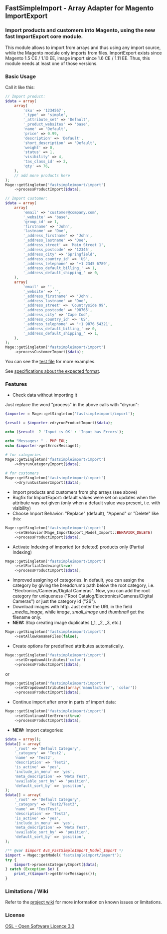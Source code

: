 ## FastSimpleImport - Array Adapter for Magento ImportExport

### Import products and customers into Magento, using the new fast ImportExport core module.

This module allows to import from arrays and thus using any import source, while the Magento module only imports from files.
ImportExport exists since Magento 1.5 CE / 1.10 EE, image import since 1.6 CE / 1.11 EE. Thus, this module needs at least one of those versions.

### Basic Usage

Call it like this:
```php
// Import product:
$data = array(
    array(
        'sku' => '1234567',
        '_type' => 'simple',
        '_attribute_set' => 'Default',
        '_product_websites' => 'base',
        'name' => 'Default',
        'price' => 0.99,
        'description' => 'Default',
        'short_description' => 'Default',
        'weight' => 0,
        'status' => 1,
        'visibility' => 4,
        'tax_class_id' => 2,
        'qty' => 76,
    ),
    // add more products here
);
Mage::getSingleton('fastsimpleimport/import')
    ->processProductImport($data); 

// Import customer:
$data = array(
    array(
        'email' => 'customer@company.com',
        '_website' => 'base',
        'group_id' => 1,
        'firstname' => 'John',
        'lastname' => 'Doe',
        '_address_firstname' => 'John',
        '_address_lastname' => 'Doe',
        '_address_street' => 'Main Street 1',
        '_address_postcode' => '12345',
        '_address_city' => 'Springfield',
        '_address_country_id' => 'US',
        '_address_telephone' => '+1 2345 6789',
        '_address_default_billing_' => 1,
        '_address_default_shipping_' => 0,
	),
    array(
        'email' => '',
        '_website' => '',
        '_address_firstname' => 'John',
        '_address_lastname' => 'Doe',
        '_address_street' => 'Countryside 99',
        '_address_postcode' => '98765',
        '_address_city' => 'Cape Cod',
        '_address_country_id' => 'US',
        '_address_telephone' => '+1 9876 54321',
        '_address_default_billing_' => 0,
        '_address_default_shipping_' => 1,
	),
);
Mage::getSingleton('fastsimpleimport/import')
    ->processCustomerImport($data);
```

You can see the [test file](https://github.com/avstudnitz/AvS_FastSimpleImport/blob/master/test.php) for more examples.

See [specifications about the expected format](http://www.integer-net.de/download/ImportExport_EN.pdf).

### Features

* Check data without importing it

Just replace the word "process" in the above calls with "dryrun":

```php
$importer = Mage::getSingleton('fastsimpleimport/import');

$result = $importer->dryrunProductImport($data);

echo ($result  ? 'Input is OK' : 'Input has Errors');

echo "Messages: " . PHP_EOL;
echo $importer->getErrorMessage();

# for categories    
Mage::getSingleton('fastsimpleimport/import')
    ->dryrunCategoryImport($data);
    
# for customers
Mage::getSingleton('fastsimpleimport/import')
    ->dryrunCustomerImport($data);
```

* Import products and customers from php arrays (see above)
* Bugfix for ImportExport: default values were set on updates when the attribute was not given (only when a default value was present, i.e. with visibility)
* Choose Import Behavior: "Replace" (default), "Append" or "Delete" like this:

```php
Mage::getSingleton('fastsimpleimport/import')
    ->setBehavior(Mage_ImportExport_Model_Import::BEHAVIOR_DELETE)
    ->processProductImport($data);
```

* Activate Indexing of imported (or deleted) products only (Partial Indexing)

```php
Mage::getSingleton('fastsimpleimport/import')
    ->setPartialIndexing(true)
    ->processProductImport($data);
```

* Improved assigning of categories. In default, you can assign the category by giving the breadcrumb path below the root category, i.e. "Electronics/Cameras/Digital Cameras". Now, you can add the root category for uniqueness ("Root Catalog/Electronics/Cameras/Digital Cameras") or just the category id ("26").
* Download images with http. Just enter the URL in the field *_media_image*, while *image*, *small_image* und *thumbnail* get the filename only.
* **NEW:** Stop creating image duplicates (_1, _2, _3, etc.)

```php
Mage::getSingleton('fastsimpleimport/import')
    ->setAllowRenameFiles(false);
```

* Create options for predefined attributes automatically.

```php
Mage::getSingleton('fastsimpleimport/import')
    ->setDropdownAttributes('color')
    ->processProductImport($data);
```

or
```php
Mage::getSingleton('fastsimpleimport/import')
    ->setDropdownAttributes(array('manufacturer', 'color'))
    ->processProductImport($data);
```

* Continue import after error in parts of import data:

```php
Mage::getSingleton('fastsimpleimport/import')
    ->setContinueAfterErrors(true)
    ->processProductImport($data);
```

* **NEW:** Import categories:

```php
$data = array();
$data[] = array(
    '_root' => 'Default Category',
    '_category' => 'Test2',
    'name' => 'Test2',
    'description' => 'Test2',
    'is_active' => 'yes',
    'include_in_menu' => 'yes',
    'meta_description' => 'Meta Test',
    'available_sort_by' => 'position',
    'default_sort_by' => 'position',
);
$data[] = array(
    '_root' => 'Default Category',
    '_category' => 'Test2/Test3',
    'name' => 'TestTest',
    'description' => 'Test3',
    'is_active' => 'yes',
    'include_in_menu' => 'yes',
    'meta_description' => 'Meta Test',
    'available_sort_by' => 'position',
    'default_sort_by' => 'position',
);

/** @var $import AvS_FastSimpleImport_Model_Import */
$import = Mage::getModel('fastsimpleimport/import');
try {
    $import->processCategoryImport($data);
} catch (Exception $e) {
    print_r($import->getErrorMessages());
}
```

### Limitations / Wiki

Refer to the [project wiki](https://github.com/avstudnitz/AvS_FastSimpleImport/wiki) for more information on known issues or limitations.

### License

[OSL - Open Software Licence 3.0](http://opensource.org/licenses/osl-3.0.php)

